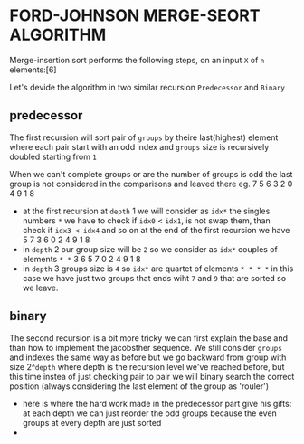 # FORD-JOHNSON MERGE-SEORT ALGORITHM

Merge-insertion sort performs the following steps, on an input `X` of `n` elements:[6]

Let's devide the algorithm in two similar recursion `Predecessor` and `Binary`

## predecessor

The first recursion will sort pair of `groups` by theire last(highest) element where each pair start with an odd index and `groups` size is recursively doubled starting from `1` 

When we can't complete groups or are the number of groups is odd the last group is not considered in the comparisons and leaved there
eg.
  7 5 6 3 2 0 4 9 1 8
- at the first recursion at `depth` 1
  we will consider as `idx*` the singles numbers `*` 
  we have to check if `idx0` < `idx1`, is not swap them, than check if `idx3 < idx4` and so on
  at the end of the first recursion we have
  5 7 3 6 0 2 4 9 1 8
- in `depth` 2 our group size will be `2` so we consider as `idx*` couples of elements `* *`
  3 6 5 7 0 2 4 9 1 8
- in `depth` 3 groups size is `4` so `idx*` are quartet of elements `* * * *`
  in this case we have just two groups that ends wiht `7` and `9` that are sorted so we leave.

## binary

The second recursion is a bit more tricky we can first explain the base and than how to implement the jacobsther sequence.
We still consider `groups` and indexes the same way as before but we go backward from group with size 2^`depth` where depth is the recursion level we've reached before, but this time instea of
just checking pair to pair we will binary search the correct position (always considering the last element of the group as 'rouler')

- here is where the hard work made in the predecessor part give his gifts: at each depth we can just reorder the odd groups because the even groups at every depth are just sorted
- 
